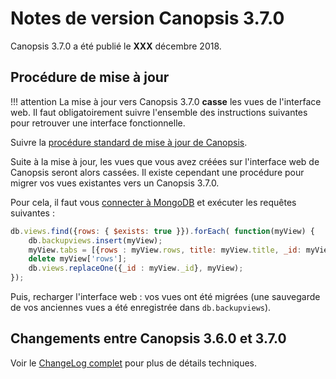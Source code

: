# Notes de version Canopsis 3.7.0

Canopsis 3.7.0 a été publié le **XXX** décembre 2018.

## Procédure de mise à jour

!!! attention
    La mise à jour vers Canopsis 3.7.0 **casse** les vues de l'interface web. Il faut obligatoirement suivre l'ensemble des instructions suivantes pour retrouver une interface fonctionnelle.

Suivre la [procédure standard de mise à jour de Canopsis](../guide-administration/mise-a-jour/index.md).

Suite à la mise à jour, les vues que vous avez créées sur l'interface web de Canopsis seront alors cassées. Il existe cependant une procédure pour migrer vos vues existantes vers un Canopsis 3.7.0.

Pour cela, il faut vous [connecter à MongoDB](../guide-administration/administration-avancee/connexion-a-la-base-de-donnees.md) et exécuter les requêtes suivantes :
```js
db.views.find({rows: { $exists: true }}).forEach( function(myView) {
    db.backupviews.insert(myView);
    myView.tabs = [{rows : myView.rows, title: myView.title, _id: myView._id}];
    delete myView['rows'];
    db.views.replaceOne({_id : myView._id}, myView);
});
```

Puis, recharger l'interface web : vos vues ont été migrées (une sauvegarde de vos anciennes vues a été enregistrée dans `db.backupviews`).

## Changements entre Canopsis 3.6.0 et 3.7.0

Voir le [ChangeLog complet](https://git.canopsis.net/canopsis/canopsis/blob/develop/CHANGELOG.md) pour plus de détails techniques.
